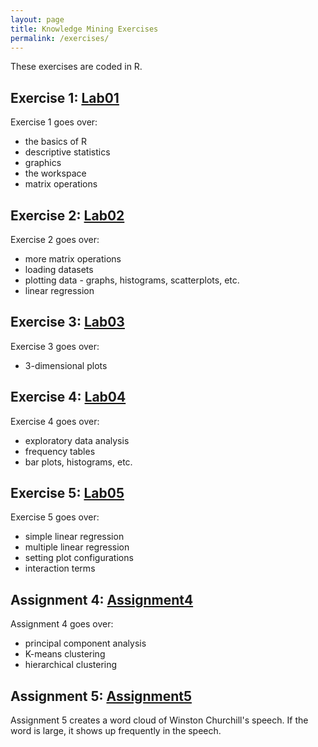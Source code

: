 ```yaml
---
layout: page
title: Knowledge Mining Exercises
permalink: /exercises/
---
```

These exercises are coded in R.

## Exercise 1: [Lab01](Lab01.html)
Exercise 1 goes over:
- the basics of R
- descriptive statistics
- graphics
- the workspace
- matrix operations 

## Exercise 2: [Lab02](Lab02.html)
Exercise 2 goes over:
- more matrix operations
- loading datasets
- plotting data - graphs, histograms, scatterplots, etc.
- linear regression

## Exercise 3: [Lab03](Lab03.html)
Exercise 3 goes over:
- 3-dimensional plots

## Exercise 4: [Lab04](Lab04.html)
Exercise 4 goes over:
- exploratory data analysis
- frequency tables
- bar plots, histograms, etc.

## Exercise 5: [Lab05](Lab05.html)
Exercise 5 goes over:
- simple linear regression
- multiple linear regression
- setting plot configurations
- interaction terms

## Assignment 4: [Assignment4](assignment4.html)
Assignment 4 goes over:
- principal component analysis
- K-means clustering 
- hierarchical clustering

## Assignment 5: [Assignment5](assignment5.html)
Assignment 5 creates a word cloud of Winston Churchill's speech. If the word is large, it shows up frequently in the speech.
